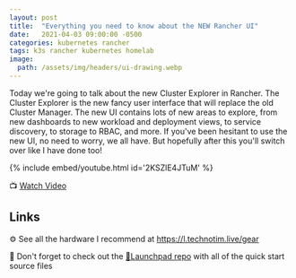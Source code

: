 ```yaml
---
layout: post
title:  "Everything you need to know about the NEW Rancher UI"
date:   2021-04-03 09:00:00 -0500
categories: kubernetes rancher 
tags: k3s rancher kubernetes homelab
image:
  path: /assets/img/headers/ui-drawing.webp
---
```


Today we're going to talk about the new Cluster Explorer in Rancher.  The Cluster Explorer is the new fancy user interface that will replace the old Cluster Manager.  The new UI contains lots of new areas to explore, from new dashboards to new workload and deployment views, to service discovery, to storage to RBAC, and more.  If you've been hesitant to use the new UI, no need to worry, we all have.  But hopefully after this you'll switch over like I have done too!

{% include embed/youtube.html id='2KSZlE4JTuM' %}

📺 [Watch Video](https://www.youtube.com/watch?v=2KSZlE4JTuM)

## Links

⚙️ See all the hardware I recommend at <https://l.technotim.live/gear>

🚀 Don't forget to check out the [🚀Launchpad repo](https://l.technotim.live/quick-start) with all of the quick start source files

